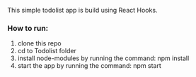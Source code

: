 This simple todolist app is build using React Hooks.

### How to run:
1. clone this repo
2. cd to Todolist folder
3. install node-modules by running the command: npm install
4. start the app by running the command: npm start
